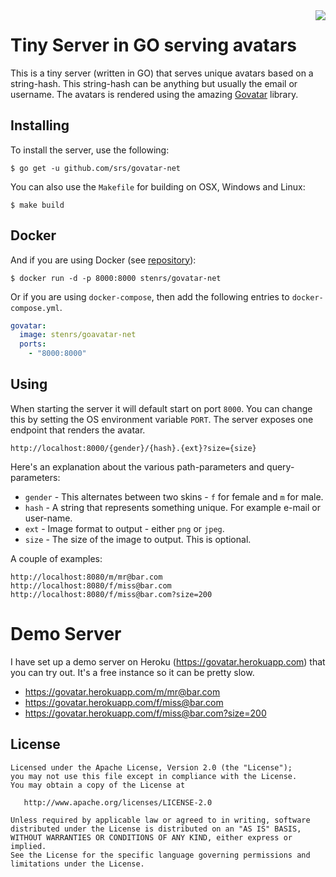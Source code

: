 <img align="right" src="https://raw.githubusercontent.com/srs/govatar-net/master/misc/logo.jpeg">

# Tiny Server in GO serving avatars

This is a tiny server (written in GO) that serves unique avatars based on a string-hash. This string-hash can
be anything but usually the email or username. The avatars is rendered using the amazing
[Govatar](https://github.com/o1egl/govatar) library.

## Installing

To install the server, use the following:

```
$ go get -u github.com/srs/govatar-net
```

You can also use the `Makefile` for building on OSX, Windows and Linux:

```
$ make build
```

## Docker

And if you are using Docker (see [repository](https://hub.docker.com/r/stenrs/govatar-net/)):

```
$ docker run -d -p 8000:8000 stenrs/govatar-net
```

Or if you are using `docker-compose`, then add the following entries to `docker-compose.yml`.

```yml
govatar:
  image: stenrs/goavatar-net
  ports:
    - "8000:8000"
```

## Using

When starting the server it will default start on port `8000`. You can change this by setting the OS environment variable `PORT`. The server exposes one endpoint that renders the avatar.

```
http://localhost:8000/{gender}/{hash}.{ext}?size={size}
```

Here's an explanation about the various path-parameters and query-parameters:

* `gender` - This alternates between two skins - `f` for female and `m` for male.
* `hash` - A string that represents something unique. For example e-mail or user-name.
* `ext` - Image format to output - either `png` or `jpeg`.
* `size` - The size of the image to output. This is optional.

A couple of examples:

```
http://localhost:8080/m/mr@bar.com
http://localhost:8080/f/miss@bar.com
http://localhost:8080/f/miss@bar.com?size=200
```

# Demo Server

I have set up a demo server on Heroku (https://govatar.herokuapp.com) that you
can try out. It's a free instance so it can be pretty slow.

* https://govatar.herokuapp.com/m/mr@bar.com
* https://govatar.herokuapp.com/f/miss@bar.com
* https://govatar.herokuapp.com/f/miss@bar.com?size=200


## License

```
Licensed under the Apache License, Version 2.0 (the "License");
you may not use this file except in compliance with the License.
You may obtain a copy of the License at

   http://www.apache.org/licenses/LICENSE-2.0

Unless required by applicable law or agreed to in writing, software
distributed under the License is distributed on an "AS IS" BASIS,
WITHOUT WARRANTIES OR CONDITIONS OF ANY KIND, either express or implied.
See the License for the specific language governing permissions and
limitations under the License.
```
